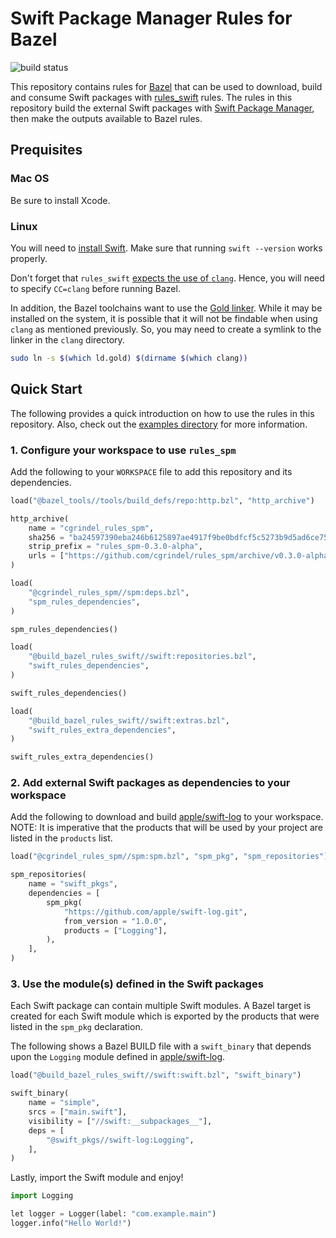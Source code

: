 # Swift Package Manager Rules for Bazel

![build status](https://github.com/cgrindel/rules_spm/actions/workflows/bazel.yml/badge.svg)

This repository contains rules for [Bazel](https://bazel.build/) that can be used to download, build
and consume Swift packages with [rules_swift](https://github.com/bazelbuild/rules_swift) rules.  The
rules in this repository build the external Swift packages with [Swift Package
Manager](https://swift.org/package-manager/), then make the outputs available to Bazel rules.


## Prequisites

### Mac OS

Be sure to install Xcode.

### Linux

You will need to [install Swift](https://swift.org/getting-started/#installing-swift). Make sure
that running `swift --version` works properly.

Don't forget that `rules_swift` [expects the use of
`clang`](https://github.com/bazelbuild/rules_swift#3-additional-configuration-linux-only). Hence,
you will need to specify `CC=clang` before running Bazel.

In addition, the Bazel toolchains want to use the [Gold
linker](https://en.wikipedia.org/wiki/Gold_(linker)). While it may be installed on the system, it is
possible that it will not be findable when using `clang` as mentioned previously. So, you may need
to create a symlink to the linker in the `clang` directory.

```sh
sudo ln -s $(which ld.gold) $(dirname $(which clang))
```


## Quick Start

The following provides a quick introduction on how to use the rules in this repository. Also, check
out the [examples directory](examples/) for more information.


### 1. Configure your workspace to use `rules_spm`

Add the following to your `WORKSPACE` file to add this repository and its dependencies.

```python
load("@bazel_tools//tools/build_defs/repo:http.bzl", "http_archive")

http_archive(
    name = "cgrindel_rules_spm",
    sha256 = "ba24597390eba246b6125897ae4917f9be0bdfcf5c5273b9d5ad6ce75a57c791",
    strip_prefix = "rules_spm-0.3.0-alpha",
    urls = ["https://github.com/cgrindel/rules_spm/archive/v0.3.0-alpha.tar.gz"],
)

load(
    "@cgrindel_rules_spm//spm:deps.bzl",
    "spm_rules_dependencies",
)

spm_rules_dependencies()

load(
    "@build_bazel_rules_swift//swift:repositories.bzl",
    "swift_rules_dependencies",
)

swift_rules_dependencies()

load(
    "@build_bazel_rules_swift//swift:extras.bzl",
    "swift_rules_extra_dependencies",
)

swift_rules_extra_dependencies()
```

### 2. Add external Swift packages as dependencies to your workspace

Add the following to download and build [apple/swift-log](https://github.com/apple/swift-log) to
your workspace. NOTE: It is imperative that the products that will be used by your project are 
listed in the `products` list.

```python
load("@cgrindel_rules_spm//spm:spm.bzl", "spm_pkg", "spm_repositories")

spm_repositories(
    name = "swift_pkgs",
    dependencies = [
        spm_pkg(
            "https://github.com/apple/swift-log.git",
            from_version = "1.0.0",
            products = ["Logging"],
        ),
    ],
)
```

### 3. Use the module(s) defined in the Swift packages

Each Swift package can contain multiple Swift modules. A Bazel target is created for each Swift
module which is exported by the products that were listed in the `spm_pkg` declaration.

The following shows a Bazel BUILD file with a `swift_binary` that depends upon the `Logging` module
defined in [apple/swift-log](https://github.com/apple/swift-log).

```python
load("@build_bazel_rules_swift//swift:swift.bzl", "swift_binary")

swift_binary(
    name = "simple",
    srcs = ["main.swift"],
    visibility = ["//swift:__subpackages__"],
    deps = [
        "@swift_pkgs//swift-log:Logging",
    ],
)
```

Lastly, import the Swift module and enjoy!

```python
import Logging

let logger = Logger(label: "com.example.main")
logger.info("Hello World!")
```

